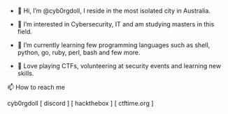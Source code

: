  - 👋 Hi, I’m @cyb0rgdoll, I reside in the most isolated city in Australia.
  
 - 👀 I’m interested in Cybersecurity, IT and am studying masters in this field.
  
-  🌱 I’m currently learning few programming languages such as shell, python, go, ruby, perl, bash and few more.
  
-  💞️ Love playing CTFs, volunteering at security events and learning new skills.

  

📫 How to reach me 

cyb0rgdoll
[ discord ] 
[ hackthebox ]
[ ctftime.org ]


<!---
cyb0rgdoll/cyb0rgdoll is a ✨ special ✨ repository because its `README.md` (this file) appears on your GitHub profile.
You can click the Preview link to take a look at your changes.
--->
